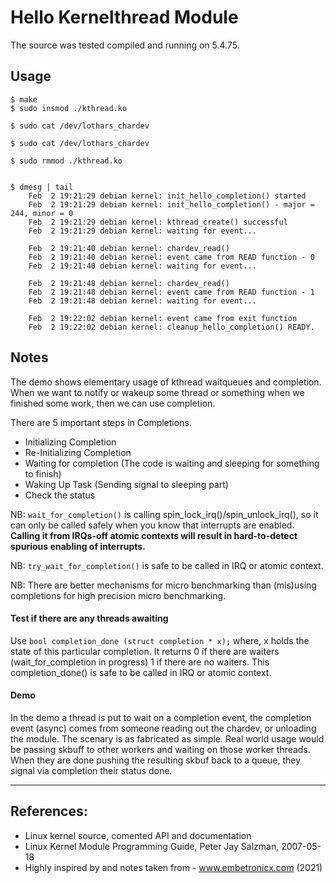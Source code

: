 # Hello Kernelthread Module

The source was tested compiled and running on 5.4.75.  


## Usage

```
$ make
$ sudo insmod ./kthread.ko

$ sudo cat /dev/lothars_chardev

$ sudo cat /dev/lothars_chardev

$ sudo rmmod ./kthread.ko


$ dmesg | tail
    Feb  2 19:21:29 debian kernel: init_hello_completion() started
    Feb  2 19:21:29 debian kernel: init_hello_completion() - major = 244, minor = 0
    Feb  2 19:21:29 debian kernel: kthread_create() successful
    Feb  2 19:21:29 debian kernel: waiting for event...

    Feb  2 19:21:40 debian kernel: chardev_read()
    Feb  2 19:21:40 debian kernel: event came from READ function - 0
    Feb  2 19:21:40 debian kernel: waiting for event...

    Feb  2 19:21:48 debian kernel: chardev_read()
    Feb  2 19:21:48 debian kernel: event came from READ function - 1
    Feb  2 19:21:48 debian kernel: waiting for event...

    Feb  2 19:22:02 debian kernel: event came from exit function
    Feb  2 19:22:02 debian kernel: cleanup_hello_completion() READY.
```


## Notes

The demo shows elementary usage of kthread waitqueues and completion. When we want to notify or wakeup some thread or something when we finished some work, then we can use completion.  

There are 5 important steps in Completions.  

 * Initializing Completion
 * Re-Initializing Completion
 * Waiting for completion (The code is waiting and sleeping for something to finish)
 * Waking Up Task (Sending signal to sleeping part)
 * Check the status

NB: ``wait_for_completion()`` is calling spin_lock_irq()/spin_unlock_irq(), so it can only be called safely when you know that interrupts are enabled. **Calling it from IRQs-off atomic contexts will result in hard-to-detect spurious enabling of interrupts.**  

NB: ``try_wait_for_completion()`` is safe to be called in IRQ or atomic context.  

NB: There are better mechanisms for micro benchmarking than (mis)using completions for high precision micro benchmarking.  


#### Test if there are any threads awaiting

Use ``bool completion_done (struct completion * x);`` where, x holds the state of this particular completion. It returns 0 if there are waiters (wait_for_completion in progress) 1 if there are no waiters. This completion_done() is safe to be called in IRQ or atomic context.  


#### Demo

In the demo a thread is put to wait on a completion event, the completion event (async) comes from someone reading out the chardev, or unloading the module. The scenary is as fabricated as simple. Real world usage would be passing skbuff to other workers and waiting on those worker threads. When they are done pushing the resulting skbuf back to a queue, they signal via completion their status done.  

---

## References:
 * Linux kernel source, comented API and documentation
 * Linux Kernel Module Programming Guide, Peter Jay Salzman, 2007-05-18
 * Highly inspired by and notes taken from - www.embetronicx.com (2021)
